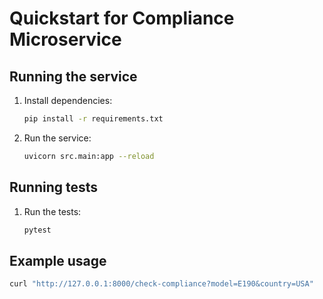 # Quickstart for Compliance Microservice

## Running the service

1.  Install dependencies:
    ```bash
    pip install -r requirements.txt
    ```
2.  Run the service:
    ```bash
    uvicorn src.main:app --reload
    ```

## Running tests

1.  Run the tests:
    ```bash
    pytest
    ```

## Example usage

```bash
curl "http://127.0.0.1:8000/check-compliance?model=E190&country=USA"
```
